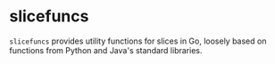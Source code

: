 # slicefuncs
`slicefuncs` provides utility functions for slices in Go, loosely based on functions from Python and Java's standard libraries.

